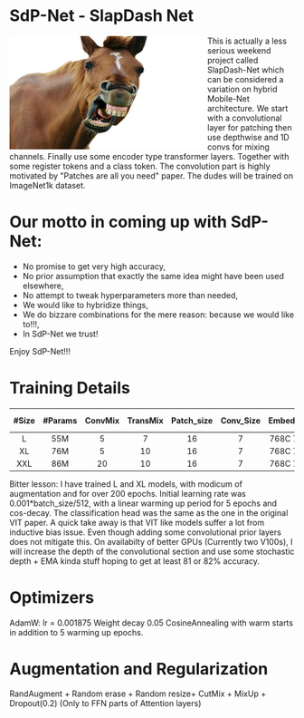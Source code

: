 
# SdP-Net - SlapDash Net 


<a href="https://www.youtube.com/shorts/3BW1lBgtbbs" class="follow"> 
<img align="left" width="350" height="200" src="at_net.JPG"> 
</a>
This is actually a less serious weekend project called SlapDash-Net which can be considered a variation on hybrid Mobile-Net architecture. We start with a convolutional layer for patching then use depthwise and 1D convs for mixing channels. Finally use some encoder type transformer layers. Together with some register tokens and a class token. The convolution part is highly motivated by "Patches are all you need" paper. The dudes will be trained on ImageNet1k dataset. 
 <h1> Our motto in coming up with SdP-Net:</h1>
 <ul> 
  <li> No promise to get very high accuracy,</li>
  <li> No prior assumption that exactly the same idea might have been used elsewhere,</li>
  <li> No attempt to tweak hyperparameters more than needed,</li>
  <li> We would like to hybridize things,</li>
  <li> We do bizzare combinations for the mere reason: because we would like to!!!,</li>
  <li> In SdP-Net we trust!</li>
  
</ul> 
Enjoy SdP-Net!!!

# Training Details


| #Size  |  #Params  |  ConvMix | TransMix |  Patch_size | Conv_Size | Embed_Dim | Top1 Acc | 
| :---:  | :-------: | :-----:  | :------: | :------:    | :------:  | :-----:   | :-----:  | 
|  L     |  55M      | 5        |  7       |  16         |     7     | 768C 768T | 70.1%    | 
|  XL    |  76M      | 5        |  10      |  16         |     7     | 768C 768T | 72.5%    | 
|  XXL   |  86M      | 20       |  10      |  16         |     7     | 768C 768T | ?        | 


Bitter lesson: I have trained L and XL models, with modicum of augmentation and for over 200 epochs. Initial learning rate was 0.001*batch_size/512, with a linear warming up period for 5 epochs and cos-decay. The classification head was the same as the one in the original VIT paper. A quick take away is that VIT like models suffer a lot from inductive bias issue. Even though adding some convolutional prior layers does not mitigate this.
On availabilty of better GPUs (Currently two V100s), I will increase the depth of the convolutional section and use some stochastic depth + EMA kinda stuff hoping to get at least 81 or 82% accuracy.  


# Optimizers
AdamW: lr = 0.001875
Weight decay 0.05
CosineAnnealing with warm starts in addition to 5 warming up epochs.
 
# Augmentation and Regularization

RandAugment + Random erase + Random resize+ CutMix + MixUp + Dropout(0.2) (Only to FFN parts of Attention layers) 

